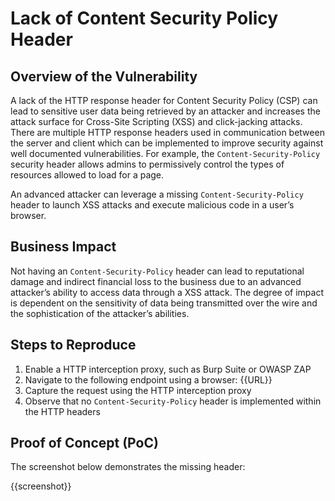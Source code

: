 # Lack of Content Security Policy Header

## Overview of the Vulnerability

A lack of the HTTP response header for Content Security Policy (CSP) can lead to sensitive user data being retrieved by an attacker and increases the attack surface for Cross-Site Scripting (XSS) and click-jacking attacks. There are multiple HTTP response headers used in communication between the server and client which can be implemented to improve security against well documented vulnerabilities. For example, the `Content-Security-Policy` security header allows admins to permissively control the types of resources allowed to load for a page.

An advanced attacker can leverage a missing `Content-Security-Policy` header to launch XSS attacks and execute malicious code in a user’s browser.

## Business Impact

Not having an `Content-Security-Policy` header can lead to reputational damage and indirect financial loss to the business due to an advanced attacker’s ability to access data through a XSS attack. The degree of impact is dependent on the sensitivity of data being transmitted over the wire and the sophistication of the attacker’s abilities.

## Steps to Reproduce

1. Enable a HTTP interception proxy, such as Burp Suite or OWASP ZAP
1. Navigate to the following endpoint using a browser: {{URL}}
1. Capture the request using the HTTP interception proxy
1. Observe that no `Content-Security-Policy` header is implemented within the HTTP headers

## Proof of Concept (PoC)

The screenshot below demonstrates the missing header:

{{screenshot}}
